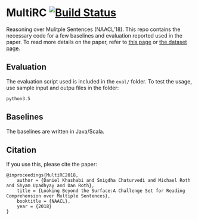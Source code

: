 # MultiRC [![Build Status](https://semaphoreci.com/api/v1/projects/bcb461fa-0d0f-4580-ad3b-4d39afa861c9/1308311/badge.svg)](https://semaphoreci.com/danyaljj/hard-qa)

Reasoning over Mulitple Sentences (NAACL'18). This repo contains the necessary code for a few baselines and evaluation reported used in the paper. To read more details on the paper, refer to [this page](http://cogcomp.org/page/publication_view/831) or [the dataset page](http://cogcomp.org/multirc/). 

## Evaluation 
The evaluation script used is included in the `eval/` folder. To test the usage, use sample input and outpu files in the folder: 
```
python3.5 
```

## Baselines 
The baselines are written in Java/Scala. 

## Citation 
If you use this, please cite the paper: 

```
@inproceedings{MultiRC2018,
    author = {Daniel Khashabi and Snigdha Chaturvedi and Michael Roth and Shyam Upadhyay and Dan Roth},
    title = {Looking Beyond the Surface:A Challenge Set for Reading Comprehension over Multiple Sentences},
    booktitle = {NAACL},
    year = {2018}
}
```
